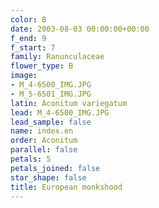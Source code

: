 ```yaml
---
color: B
date: 2003-08-03 00:00:00+00:00
f_end: 9
f_start: 7
family: Ranunculaceae
flower_type: B
image:
- M_4-6500_IMG.JPG
- M_5-6501_IMG.JPG
latin: Aconitum variegatum
lead: M_4-6500_IMG.JPG
lead_sample: false
name: index.en
order: Aconitum
parallel: false
petals: 5
petals_joined: false
star_shape: false
title: European monkshood
---
```

